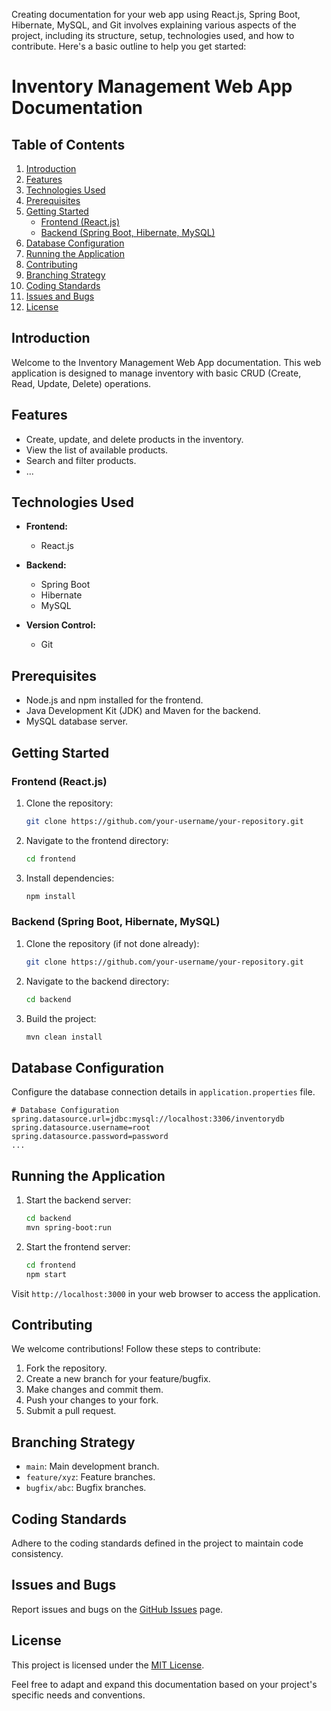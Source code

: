 Creating documentation for your web app using React.js, Spring Boot, Hibernate, MySQL, and Git involves explaining various aspects of the project, including its structure, setup, technologies used, and how to contribute. Here's a basic outline to help you get started:

# Inventory Management Web App Documentation

## Table of Contents

1. [Introduction](#introduction)
2. [Features](#features)
3. [Technologies Used](#technologies-used)
4. [Prerequisites](#prerequisites)
5. [Getting Started](#getting-started)
   - [Frontend (React.js)](#frontend-reactjs)
   - [Backend (Spring Boot, Hibernate, MySQL)](#backend-spring-boot-hibernate-mysql)
6. [Database Configuration](#database-configuration)
7. [Running the Application](#running-the-application)
8. [Contributing](#contributing)
9. [Branching Strategy](#branching-strategy)
10. [Coding Standards](#coding-standards)
11. [Issues and Bugs](#issues-and-bugs)
12. [License](#license)

## Introduction

Welcome to the Inventory Management Web App documentation. This web application is designed to manage inventory with basic CRUD (Create, Read, Update, Delete) operations.

## Features

- Create, update, and delete products in the inventory.
- View the list of available products.
- Search and filter products.
- ...

## Technologies Used

- **Frontend:**
  - React.js

- **Backend:**
  - Spring Boot
  - Hibernate
  - MySQL

- **Version Control:**
  - Git

## Prerequisites

- Node.js and npm installed for the frontend.
- Java Development Kit (JDK) and Maven for the backend.
- MySQL database server.

## Getting Started

### Frontend (React.js)

1. Clone the repository:
   ```bash
   git clone https://github.com/your-username/your-repository.git
   ```

2. Navigate to the frontend directory:
   ```bash
   cd frontend
   ```

3. Install dependencies:
   ```bash
   npm install
   ```

### Backend (Spring Boot, Hibernate, MySQL)

1. Clone the repository (if not done already):
   ```bash
   git clone https://github.com/your-username/your-repository.git
   ```

2. Navigate to the backend directory:
   ```bash
   cd backend
   ```

3. Build the project:
   ```bash
   mvn clean install
   ```

## Database Configuration

Configure the database connection details in `application.properties` file.

```properties
# Database Configuration
spring.datasource.url=jdbc:mysql://localhost:3306/inventorydb
spring.datasource.username=root
spring.datasource.password=password
...
```

## Running the Application

1. Start the backend server:
   ```bash
   cd backend
   mvn spring-boot:run
   ```

2. Start the frontend server:
   ```bash
   cd frontend
   npm start
   ```

Visit `http://localhost:3000` in your web browser to access the application.

## Contributing

We welcome contributions! Follow these steps to contribute:

1. Fork the repository.
2. Create a new branch for your feature/bugfix.
3. Make changes and commit them.
4. Push your changes to your fork.
5. Submit a pull request.

## Branching Strategy

- `main`: Main development branch.
- `feature/xyz`: Feature branches.
- `bugfix/abc`: Bugfix branches.

## Coding Standards

Adhere to the coding standards defined in the project to maintain code consistency.

## Issues and Bugs

Report issues and bugs on the [GitHub Issues](https://github.com/your-username/your-repository/issues) page.

## License

This project is licensed under the [MIT License](LICENSE).

Feel free to adapt and expand this documentation based on your project's specific needs and conventions.
